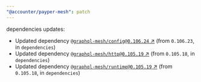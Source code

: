 ```yaml
---
"@accounter/payper-mesh": patch
---
```

dependencies updates:
  - Updated dependency [`@graphql-mesh/config@0.106.24` ↗︎](https://www.npmjs.com/package/@graphql-mesh/config/v/0.106.24) (from `0.106.23`, in `dependencies`)
  - Updated dependency [`@graphql-mesh/http@0.105.19` ↗︎](https://www.npmjs.com/package/@graphql-mesh/http/v/0.105.19) (from `0.105.18`, in `dependencies`)
  - Updated dependency [`@graphql-mesh/runtime@0.105.19` ↗︎](https://www.npmjs.com/package/@graphql-mesh/runtime/v/0.105.19) (from `0.105.18`, in `dependencies`)
